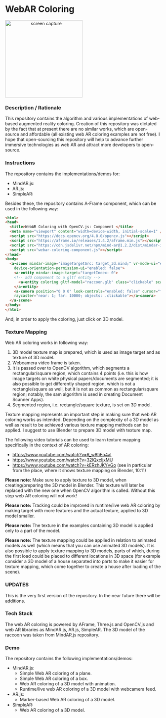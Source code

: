 # WebAR Coloring
<img src="img/screenshot.gif" title="screen capture" alt="screen capture" width="250" style="text-align: center">

### **Description / Rationale**
This repository contains the algorithm and various implementations of web-based augmented reality coloring. Creation of this repository was dictated by the fact that at present there are no similar works, which are open-source and affordable (all existing web AR coloring examples are not free). I hope that open-sourcing this repository will help to advance further immersive technologies as web AR and attract more developers to open-source.

### **Instructions**
The repository contains the implementations/demos for: 
* MindAR.js: 
* AR.js:
* SimpleAR:

Besides these, the repository contains A-Frame component, which can be used in the following way: 

```html
<html>
<head>
  <title>WebAR Coloring with OpenCV.js: Component </title>
  <meta name="viewport" content="width=device-width, initial-scale=1" />
  <script src="https://docs.opencv.org/4.8.0/opencv.js"></script>
  <script src="https://aframe.io/releases/1.4.2/aframe.min.js"></script>
  <script src="https://cdn.jsdelivr.net/npm/mind-ar@1.2.2/dist/mindar-image-aframe.prod.js"></script>
  <script src="webar-coloring-component.js"></script>
</head>
<body>
  <a-scene mindar-image="imageTargetSrc: target_3d.mind;" vr-mode-ui="enabled: false"
    device-orientation-permission-ui="enabled: false">
    <a-entity mindar-image-target="targetIndex: 0">
    <!-- add component to a gltf entity -->
      <a-entity coloring gltf-model="raccoon.glb" class="clickable" scale="0.1 0.1 0.1"></a-entity>
    </a-entity>
    <a-camera position="0 0 0" look-controls="enabled: false" cursor="fuse: false; rayOrigin: mouse;"
    raycaster="near: 1; far: 10000; objects: .clickable"></a-camera>
  </a-scene>
</body>
</html>
```
And, in order to apply the coloring, just click on 3D model.

### **Texture Mapping**
Web AR coloring works in following way: 
1. 3D model texture map is prepared, which is used as image target and as texture of 3D model.
2. Webcamera video frame is taken.
3. It is passed over to OpenCV algorithm, which segments a rectangular/square region, which contains 4 points (i.e. this is how image targets on white physical papers/documents are segmented; it is also possible to get differently shaped region, which is not a rectangle/square as well, but it is not as common as rectangular/square region; notably, the sam algorithm is used in creating Document Scanner Apps).   
4. Segmented region, i.e. rectangle/square texture, is set on 3D model.

Texture mapping represents an important step in making sure that web AR coloring works as intended. Depending on the complexity of a 3D model as well as result to be achieved various texture mapping methods can be applied. I suggest to use Blender to prepare 3D model with texture map.

The following video tutorials can be used to learn texture mapping specifically in the context of AR coloring:
* https://www.youtube.com/watch?v=6_w8tiEo4aI
* https://www.youtube.com/watch?v=32lQxcIjxMU
* https://www.youtube.com/watch?v=kERzhJKYvGo (see in particular from the place, where it shows texture mapping on Blender, 10:11) 

<b>Please note:</b> Make sure to apply texture to 3D model, when creating/preparing the 3D model in Blender. This texture will later be replaced with the new one when OpenCV algorithm is called. Without this step web AR coloring will not work!

<b>Please note:</b> Tracking could be improved in runtime/live web AR coloring by making target with more features and the actual texture, applied to 3D model smaller.

<b>Please note:</b> The texture in the examples containing 3D model is applied only to a part of the model.   

<b>Please note:</b> The texture mapping could be applied in relation to animated models as well (which means that you can use animated 3D models). It is also possible to apply texture mapping to 3D models, parts of which, during the first load could be placed to different locations in 3D space (for example consider a 3D model of a house separated into parts to make it easier for texture mapping, which come together to create a house after loading of the scene). 


### **UPDATES**
This is the very first version of the repository. In the near future there will be additions.

### **Tech Stack**
The web AR coloring is powered by AFrame, Three.js and OpenCV.js and web AR libraries as MindAR.js, AR.js, SimpleAR. The 3D model of the raccoon was taken from MindAR.js repository.   

### **Demo**
The repository contains the following implementations/demos: 
* MindAR.js: 
    - Simple Web AR coloring of a plane.
    - Simple Web AR coloring of a box.
    - Web AR coloring of a 3D model with animation.
    - Runtime/live web AR coloring of a 3D model with webcamera feed.
* AR.js:
    - Marker-based Web AR coloring of a 3D model.
* SimpleAR:
    - Web AR coloring of a 3D model.
